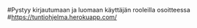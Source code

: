 #Pystyy kirjautumaan ja luomaan käyttäjän rooleilla osoitteessa 
#https://tuntiohjelma.herokuapp.com/